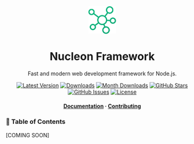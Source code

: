 <div align="center">
  <img src="public/logo.png" width="72">

  <h1>Nucleon Framework</h1>

  <p align="center">Fast and modern web development framework for Node.js.</p>

  <p align="center">
    <a href="https://www.npmjs.com/package/@nucleon/core" target="_blank"><img src="https://img.shields.io/npm/v/@nucleon/core.svg?style=flat-square&labelColor=333842&color=8b5cf6" alt="Latest Version"></a>
    <a href="https://www.npmjs.com/package/@nucleon/core" target="_blank"><img src="https://img.shields.io/npm/dt/@nucleon/core.svg?style=flat-square&labelColor=333842&color=3b82f6" alt="Downloads"></a>
    <a href="https://www.npmjs.com/package/@nucleon/core" target="_blank"><img src="https://img.shields.io/npm/dm/@nucleon/core.svg?style=flat-square&labelColor=333842&color=3b82f6" alt="Month Downloads"></a>
    <a href="https://github.com/nucleonjs/nucleon" target="_blank"><img src="https://img.shields.io/github/stars/nucleonjs/nucleon?style=flat-square&labelColor=333842&color=3b82f6" alt="GitHub Stars"></a>
    <a href="https://github.com/nucleonjs/nucleon" target="_blank"><img src="https://img.shields.io/github/issues/nucleonjs/nucleon?style=flat-square&labelColor=333842&color=22c55e" alt="GitHub Issues"></a>
    <a href="https://www.npmjs.com/package/@nucleon/core" target="_blank"><img src="https://img.shields.io/npm/l/@nucleon/core.svg?style=flat-square&labelColor=333842&color=22c55e" alt="License"></a>
  </p>

  <h4>
    <a href="#">Documentation</a>
    <span> · </span>
    <a href="#contributing">Contributing</a>
  </h4>
</div>

<!-- omit in toc -->
### 📓 Table of Contents

[COMING SOON]
